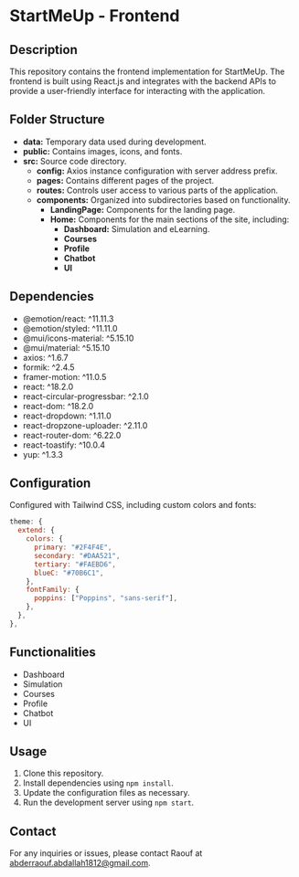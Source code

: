 # StartMeUp - Frontend

## Description
This repository contains the frontend implementation for StartMeUp. The frontend is built using React.js and integrates with the backend APIs to provide a user-friendly interface for interacting with the application.

## Folder Structure
- **data:** Temporary data used during development.
- **public:** Contains images, icons, and fonts.
- **src:** Source code directory.
  - **config:** Axios instance configuration with server address prefix.
  - **pages:** Contains different pages of the project.
  - **routes:** Controls user access to various parts of the application.
  - **components:** Organized into subdirectories based on functionality.
    - **LandingPage:** Components for the landing page.
    - **Home:** Components for the main sections of the site, including:
      - **Dashboard:** Simulation and eLearning.
      - **Courses**
      - **Profile**
      - **Chatbot**
      - **UI**

## Dependencies
- @emotion/react: ^11.11.3
- @emotion/styled: ^11.11.0
- @mui/icons-material: ^5.15.10
- @mui/material: ^5.15.10
- axios: ^1.6.7
- formik: ^2.4.5
- framer-motion: ^11.0.5
- react: ^18.2.0
- react-circular-progressbar: ^2.1.0
- react-dom: ^18.2.0
- react-dropdown: ^1.11.0
- react-dropzone-uploader: ^2.11.0
- react-router-dom: ^6.22.0
- react-toastify: ^10.0.4
- yup: ^1.3.3

## Configuration
Configured with Tailwind CSS, including custom colors and fonts:

```js
theme: {
  extend: {
    colors: {
      primary: "#2F4F4E",
      secondary: "#DAA521",
      tertiary: "#FAEBD6",
      blueC: "#70B6C1",
    },
    fontFamily: {
      poppins: ["Poppins", "sans-serif"],
    },
  },
},
```

## Functionalities
- Dashboard
- Simulation
- Courses
- Profile
- Chatbot
- UI

## Usage
1. Clone this repository.
2. Install dependencies using `npm install`.
3. Update the configuration files as necessary.
4. Run the development server using `npm start`.

## Contact
For any inquiries or issues, please contact Raouf at abderraouf.abdallah1812@gmail.com.
